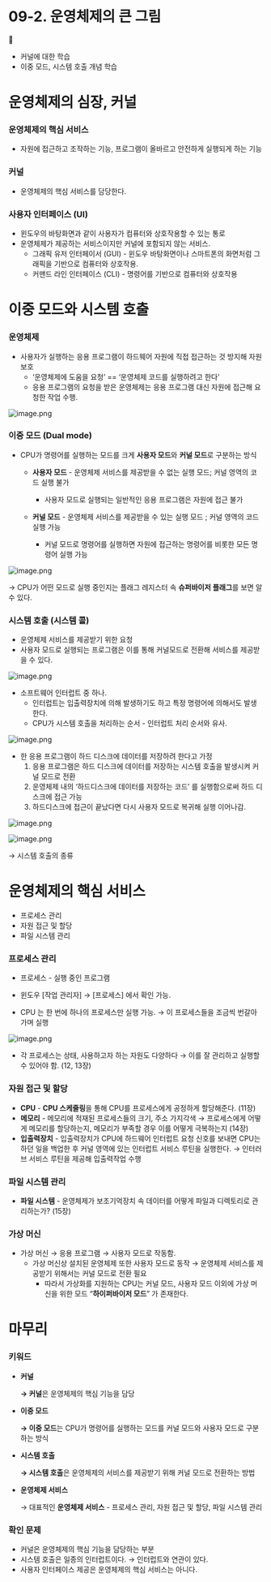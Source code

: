 # 09-2. 운영체제의 큰 그림

<aside>
📎

- 커널에 대한 학습
- 이중 모드, 시스템 호출 개념 학습
</aside>

# 운영체제의 심장, 커널

### 운영체제의 핵심 서비스

- 자원에 접근하고 조작하는 기능, 프로그램이 올바르고 안전하게 실행되게 하는 기능

### 커널

- 운영체제의 핵심 서비스를 담당한다.

### 사용자 인터페이스 (UI)

- 윈도우의 바탕화면과 같이 사용자가 컴퓨터와 상호작용할 수 있는 통로
- 운영체제가 제공하는 서비스이지만 커널에 포함되지 않는 서비스.
    - 그래픽 유저 인터페이서 (GUI) - 윈도우 바탕화면이나 스마트폰의 화면처럼 그래픽을 기반으로 컴퓨터와 상호작용.
    - 커맨드 라인 인터페이스 (CLI) - 명령어를 기반으로 컴퓨터와 상호작용

# 이중 모드와 시스템 호출

### 운영체제

- 사용자가 실행하는 응용 프로그램이 하드웨어 자원에 직접 접근하는 것 방지해 자원 보호
    - ‘운영체제에 도움을 요청’ == ‘운영체제 코드를 실행하려고 한다’
    - 응용 프로그램의 요청을 받은 운영체제는 응용 프로그램 대신 자원에 접근해 요청한 작업 수행.

![image.png](image.png)

### 이중 모드 (Dual mode)

- CPU가 명령어를 실행하는 모드를 크게 **사용자 모드**와 **커널 모드**로 구분하는 방식
    - **사용자 모드** - 운영체제 서비스를 제공받을 수 없는 실행 모드; 커널 영역의 코드 실행 불가
        - 사용자 모드로 실행되는 일반적인 응용 프로그램은 자원에 접근 불가
    
    - **커널 모드** - 운영체제 서비스를 제공받을 수 있는 실행 모드 ; 커널 영역의 코드 실행 가능
        - 커널 모드로 명령어를 실행하면 자원에 접근하는 명령어를 비롯한 모든 명령어 실행 가능

![image.png](image%201.png)

→ CPU가 어떤 모드로 실행 중인지는 플래그 레지스터 속 **슈퍼바이저 플래그**를 보면 알 수 있다.

### 시스템 호출 (시스템 콜)

- 운영체제 서비스를 제공받기 위한 요청
- 사용자 모드로 실행되는 프로그램은 이를 통해 커널모드로 전환해 서비스를 제공받을 수 있다.

![image.png](image%202.png)

- 소프트웨어 인터럽트 중 하나.
    - 인터럽트는 입출력장치에 의해 발생하기도 하고 특정 명령어에 의해서도 발생한다.
    - CPU가 시스템 호출을 처리하는 순서 - 인터럽트 처리 순서와 유사.

![image.png](image%203.png)

- 한 응용 프로그램이 하드 디스크에 데이터를 저장하려 한다고 가정
    1. 응용 프로그램은 하드 디스크에 데이터를 저장하는 시스템 호출을 발생시켜 커널 모드로 전환
    2. 운영체제 내의 ‘하드디스크에 데이터를 저장하는 코드’ 를 실행함으로써 하드 디스크에 접근 가능
    3. 하드디스크에 접근이 끝났다면 다시 사용자 모드로 복귀해 실행 이어나감.

![image.png](image%204.png)

![image.png](image%205.png)

→ 시스템 호출의 종류

# 운영체제의 핵심 서비스

- 프로세스 관리
- 자원 접근 및 할당
- 파일 시스템 관리

### 프로세스 관리

- 프로세스 - 실행 중인 프로그램
- 윈도우 [작업 관리자] → [프로세스] 에서 확인 가능.

- CPU 는 한 번에 하나의 프로세스만 실행 가능. → 이 프로세스들을 조금씩 번갈아 가며 실행

![image.png](image%206.png)

- 각 프로세스는 상태, 사용하고자 하는 자원도 다양하다 → 이를 잘 관리하고 실행할 수 있어야 함. (12, 13장)

### 자원 접근 및 할당

- **CPU** - **CPU 스케줄링**을 통해 CPU를 프로세스에게 공정하게 할당해준다. (11장)
- **메모리** - 메모리에 적재된 프로세스들의 크기, 주소 가지각색 → 프로세스에게 어떻게 메모리를 할당하는지, 메모리가 부족할 경우 이를 어떻게 극복하는지 (14장)
- **입출력장치** - 입출력장치가 CPU에 하드웨어 인터럽트 요청 신호를 보내면 CPU는 하던 일을 백업한 후 커널 영역에 있는 인터럽트 서비스 루틴을 실행한다. → 인터러브 서비스 루틴을 제공해 입출력작업 수행

### 파일 시스템 관리

- **파일 시스템** - 운영체제가 보조기억장치 속 데이터를 어떻게 파일과 디렉토리로 관리하는가? (15장)

### 가상 머신

- 가상 머신 → 응용 프로그램 → 사용자 모드로 작동함.
    - 가상 머신상 설치된 운영체제 또한 사용자 모드로 동작 → 운영체제 서비스를 제공받기 위해서는 커널 모드로 전환 필요
        - 따라서 가상화를 지원하는 CPU는 커널 모드, 사용자 모드 이외에 가상 머신을 위한 모드 “**하이퍼바이저 모드**” 가 존재한다.

# 마무리

### 키워드

- **커널**
    
    **→ 커널**은 운영체제의 핵심 기능을 담당
    
- **이중 모드**
    
    **→ 이중 모드**는 CPU가 명령어를 실행하는 모드를 커널 모드와 사용자 모드로 구분하는 방식
    
- **시스템 호출**
    
    **→ 시스템 호출**은 운영체제의 서비스를 제공받기 위해 커널 모드로 전환하는 방법
    
- **운영체제 서비스**
    
    → 대표적인 **운영체제 서비스** - 프로세스 관리, 자원 접근 및 할당, 파일 시스템 관리
    

### 확인 문제

- 커널은 운영체제의 핵심 기능을 담당하는 부분
- 시스템 호출은 일종의 인터럽트이다. → 인터럽트와 연관이 있다.
- 사용자 인터페이스 제공은 운영체제의 핵심 서비스는 아니다.